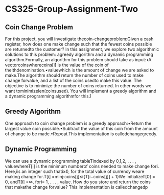 # CS325-Group-Assignment-Two

## Coin Change Problem
For this project, you will investigate thecoin-changeproblem:Given a cash register, how does one make change such that the fewest coins possible are returnedto the customer?  In this assignment,  we explore two algorithmic solutions to this problem:  agreedy algorithm and a dynamic programming algorithm.Formally, an algorithm for this problem should take as input:•A vectorcoinswherecoins[i] is the value of the coin of theithdenomination.•valuewhich is the amount of change we are asked to make.The algorithm should return the number of coins used to make change forvalue, and a list of the coins usedto make this value.  The objective is to minimize the number of coins returned.  In other words we want tominimizelen(coinsused).  You will implement a greedy algorithm and a dynamic programming algorithmfor this.1

## Greedy Algorithm
One approach to coin change problem is a greedy approach:•Return the largest value coin possible.•Subtract the value of this coin from the amount of change to be made.•Repeat.This implementation is calledchangegreedy.

## Dynamic Programming
We can use a dynamic programming tableTindexed by 0,1,2, . . . , valuewhereT[i] is the minimum numberof coins needed to make change fori.  Here,iis an integer such thati≥0, for the total value of currency weare making change for.T[i] =minj:coins[j]≤i{T[i−coins[j]] + 1}We initializeT[0] = 0, andT[i] =∞, fori= 1, . . . , value.  How do you store and return the coins that makethe change forvalue?  This implementation is calledchangedp
